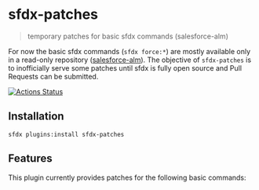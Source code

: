# sfdx-patches

> temporary patches for basic sfdx commands (salesforce-alm)

For now the basic sfdx commands (`sfdx force:*`) are mostly available only in a read-only repository ([salesforce-alm](https://github.com/forcedotcom/salesforce-alm)).
The objective of `sfdx-patches` is to inofficially serve some patches until sfdx is fully open source and Pull Requests can be submitted.

[![Actions Status](https://github.com/amtrack/sfdx-patches/workflows/Release/badge.svg)](https://github.com/amtrack/sfdx-patches/actions)

## Installation

```console
sfdx plugins:install sfdx-patches
```

## Features

This plugin currently provides patches for the following basic commands:
